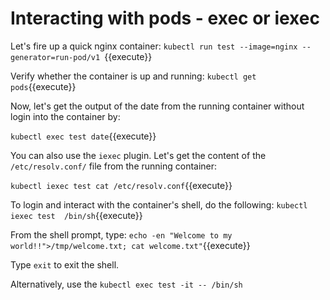 # Interacting with pods - exec or iexec


Let's fire up a quick nginx container:
`kubectl run test --image=nginx --generator=run-pod/v1 `{{execute}}

Verify whether the  container is up and running:
`kubectl get pods`{{execute}}

Now, let's get the output of the date from the running container without login into the container by:

`kubectl exec test date`{{execute}}
 
 You can also use the `iexec` plugin. Let's get the content of the `/etc/resolv.conf/` file from the running container:

 `kubectl iexec test cat /etc/resolv.conf`{{execute}}

To login and interact with the container's shell, do the following:
`kubectl iexec test  /bin/sh`{{execute}}  



From the shell prompt, type:
`echo -en "Welcome to my world!!">/tmp/welcome.txt; cat welcome.txt"`{{execute}}

Type `exit` to exit the shell.


Alternatively,  use the `kubectl exec test -it -- /bin/sh`


